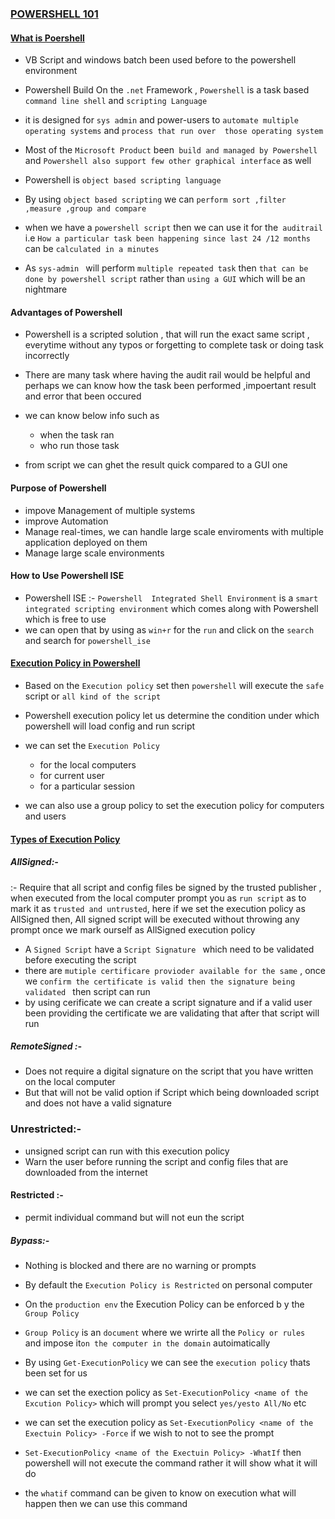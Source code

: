 ### <ins> POWERSHELL 101

#### <ins> What is Poershell 

- VB Script and windows batch been used before to the powershell environment
- Powershell Build On  the `.net` Framework , `Powershell` is a task based `command line shell` and  `scripting Language`
- it is designed for `sys admin` and power-users to `automate multiple operating systems` and `process that run over  those operating system `


- Most of the `Microsoft Product` been` build and managed by Powershell` and `Powershell also support few other graphical interface` as well
- Powershell is `object based scripting language`
- By using `object based scripting` we can `perform sort ,filter ,measure ,group and compare `

- when we have a `powershell script` then we can use it for the` auditrail` i.e `How a particular task been happening since last 24 /12 months` can be `calculated in a minutes `
- As `sys-admin ` will perform `multiple repeated task` then `that can be done by powershell script` rather than `using a GUI` which will be an nightmare


#### Advantages of  Powershell

- Powershell is a scripted solution , that will run the exact same script , everytime   without any typos or forgetting to complete task or doing task incorrectly 
- There are many task where having the audit rail would be helpful and perhaps we can know how the task been performed ,impoertant result and error that been occured 
- we can know below info such as
  - when the task ran
  - who run those task


- from script we can ghet the result quick compared to a GUI one 

#### Purpose of Powershell 

- impove Management of multiple systems
- improve Automation
- Manage real-times, we can handle large scale enviroments with multiple application deployed on them 
- Manage large scale environments

#### How to Use Powershell ISE

- Powershell ISE :- `Powershell  Integrated Shell Environment` is a `smart integrated scripting environment` which comes along with Powershell which is free to use 
- we can open that by using as `win+r` for the `run` and click on the `search` and search for `powershell_ise`


#### <ins> Execution Policy in Powershell 

- Based on the `Execution policy` set then `powershell` will execute the `safe` script or `all kind of the script`
- Powershell execution policy let us determine the condition under which powershell will load config and run script 
- we can set the `Execution Policy` 
  - for the local computers  
  - for current user 
  - for a particular session 

- we can also use a group policy to set the execution policy for computers  and users


#### <ins> Types of Execution Policy 

##### AllSigned:-
:- Require that all script and config files be signed by the trusted publisher , when executed from the local computer prompt you as `run script` as  to mark it as `trusted and untrusted`, here if we set the execution policy as AllSigned then, All signed script will be executed without throwing any prompt once we mark ourself as AllSigned execution policy
-  A `Signed Script` have a `Script Signature ` which need to be validated before executing the script
-  there are `mutiple certificare provioder available for the same` , once we `confirm the certificate is valid then the signature being validated ` then script can run 
-  by using cerificate we can create a script signature and if a valid user been  providing the certificate we are validating that after that  script will run 


##### RemoteSigned :-
- Does not require a digital signature on the script that you have written on the local computer
- But that will not be valid option if  Script which being  downloaded script and does not have a valid signature

### Unrestricted:-
- unsigned script can run with this execution policy 
- Warn the user before running the script and config files that are downloaded from the internet 

#### Restricted :-
- permit individual command  but  will not eun the script

##### Bypass:-
- Nothing is blocked and there are no warning or prompts

- By default the `Execution Policy is Restricted` on personal computer
- On the `production env` the Execution Policy can be enforced b y the `Group Policy`
- `Group Policy` is an `document` where we wrirte all the `Policy or rules ` and impose it` on the computer in the domain ` autoimatically
- By using `Get-ExecutionPolicy` we can see the `execution policy` thats been set for us
- we can set the exection policy as `Set-ExecutionPolicy <name of the Excution Policy>` which will prompt you select `yes/yesto All/No` etc
- we can set the execution policy as `Set-ExecutionPolicy <name of the Exectuin Policy> -Force` if we wish to not to see the prompt
- `Set-ExecutionPolicy <name of the Exectuin Policy> -WhatIf` then powershell will not execute the command rather it will show what it will do 
- the `whatif` command can be given to know on execution  what will happen then we can use this command




